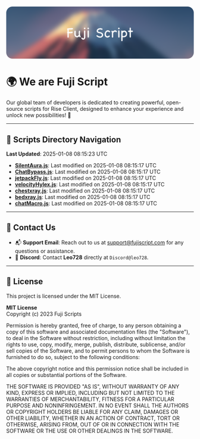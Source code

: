 ![Banner](.github/b.webp)

# 🌍 **We are Fuji Script**

Our global team of developers is dedicated to creating powerful, open-source scripts for Rise Client, designed to enhance your experience and unlock new possibilities! 🌟

---
<!-- SCRIPTS_NAVIGATION_START -->
## 📂 **Scripts Directory Navigation**

**Last Updated**: 2025-01-08 08:15:23 UTC

- **[SilentAura.js](scripts/SilentAura.js)**: Last modified on 2025-01-08 08:15:17 UTC
- **[ChatBypass.js](scripts/ChatBypass.js)**: Last modified on 2025-01-08 08:15:17 UTC
- **[jetpackFly.js](scripts/jetpackFly.js)**: Last modified on 2025-01-08 08:15:17 UTC
- **[velocityHylex.js](scripts/velocityHylex.js)**: Last modified on 2025-01-08 08:15:17 UTC
- **[chestxray.js](scripts/chestxray.js)**: Last modified on 2025-01-08 08:15:17 UTC
- **[bedxray.js](scripts/bedxray.js)**: Last modified on 2025-01-08 08:15:17 UTC
- **[chatMacro.js](scripts/chatMacro.js)**: Last modified on 2025-01-08 08:15:17 UTC

<!-- SCRIPTS_NAVIGATION_END -->

---

## 💬 **Contact Us**  
- 📬 **Support Email**: Reach out to us at [support@fujiscript.com](mailto:support@fujiscript.com) for any questions or assistance.  
- 💬 **Discord**: Contact **Leo728** directly at `Discord@leo728`.

---

## 📜 **License**

This project is licensed under the MIT License.  

**MIT License**  
Copyright (c) 2023 Fuji Scripts  

Permission is hereby granted, free of charge, to any person obtaining a copy of this software and associated documentation files (the "Software"), to deal in the Software without restriction, including without limitation the rights to use, copy, modify, merge, publish, distribute, sublicense, and/or sell copies of the Software, and to permit persons to whom the Software is furnished to do so, subject to the following conditions:  

The above copyright notice and this permission notice shall be included in all copies or substantial portions of the Software.  

THE SOFTWARE IS PROVIDED "AS IS", WITHOUT WARRANTY OF ANY KIND, EXPRESS OR IMPLIED, INCLUDING BUT NOT LIMITED TO THE WARRANTIES OF MERCHANTABILITY, FITNESS FOR A PARTICULAR PURPOSE AND NONINFRINGEMENT. IN NO EVENT SHALL THE AUTHORS OR COPYRIGHT HOLDERS BE LIABLE FOR ANY CLAIM, DAMAGES OR OTHER LIABILITY, WHETHER IN AN ACTION OF CONTRACT, TORT OR OTHERWISE, ARISING FROM, OUT OF OR IN CONNECTION WITH THE SOFTWARE OR THE USE OR OTHER DEALINGS IN THE SOFTWARE.  
